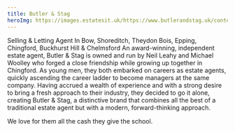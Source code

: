 ```yaml
---
title: Butler & Stag
heroImg: https://images.estatesit.uk/https://www.butlerandstag.uk/content/images/slideshow/6-960.jpg?format=webp
---
```


Selling & Letting Agent In Bow, Shoreditch, Theydon Bois, Epping, Chingford, Buckhurst Hill & Chelmsford
An award-winning, independent estate agent, Butler & Stag is owned and run by Neil Leahy and Michael Woolley who forged a close friendship while growing up together in Chingford.
As young men, they both embarked on careers as estate agents, quickly ascending the career ladder to become managers at the same company. Having accrued a wealth of experience and with a strong desire to bring a fresh approach to their industry, they decided to go it alone, creating Butler & Stag, a distinctive brand that combines all the best of a traditional estate agent but with a modern, forward-thinking approach.

We love for them all the cash they give the school.
